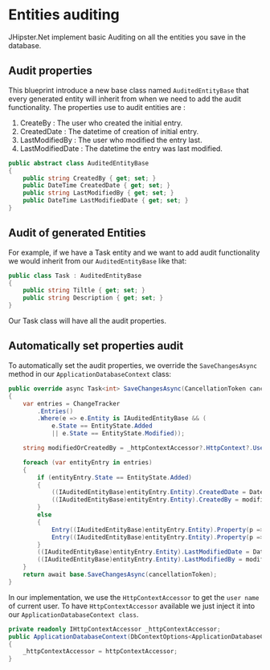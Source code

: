 # Entities auditing

JHipster.Net implement basic Auditing on all the entities you save in the database.

## Audit properties

This blueprint introduce a new base class named ```AuditedEntityBase``` that every generated entity will inherit from when we need to add the audit functionality. The properties use to audit entities are :

1. CreateBy : The user who created the initial entry.
2. CreatedDate : The datetime of creation of initial entry.
3. LastModifiedBy : The user who modified the entry last.
4. LastModifiedDate : The datetime the entry was last modified.

```csharp
public abstract class AuditedEntityBase
{
    public string CreatedBy { get; set; }
    public DateTime CreatedDate { get; set; }
    public string LastModifiedBy { get; set; }
    public DateTime LastModifiedDate { get; set; }
}
```
## Audit of generated Entities 

For example, if we have a Task entity and we want to add audit functionality we would inherit from our ```AuditedEntityBase``` like that:
```csharp
public class Task : AuditedEntityBase
{
    public string Tiltle { get; set; }
    public string Description { get; set; }
}
```

Our Task class will have all the audit properties.

## Automatically set properties audit

To automatically set the audit properties, we override the ```SaveChangesAsync``` method in our ```ApplicationDatabaseContext``` class:

```csharp
public override async Task<int> SaveChangesAsync(CancellationToken cancellationToken = default(CancellationToken))
{
    var entries = ChangeTracker
        .Entries()
        .Where(e => e.Entity is IAuditedEntityBase && (
            e.State == EntityState.Added
            || e.State == EntityState.Modified));

    string modifiedOrCreatedBy = _httpContextAccessor?.HttpContext?.User?.Identity?.Name ?? "System";

    foreach (var entityEntry in entries)
    {
        if (entityEntry.State == EntityState.Added)
        {
            ((IAuditedEntityBase)entityEntry.Entity).CreatedDate = DateTime.Now;
            ((IAuditedEntityBase)entityEntry.Entity).CreatedBy = modifiedOrCreatedBy;
        }
        else
        {
            Entry((IAuditedEntityBase)entityEntry.Entity).Property(p => p.CreatedDate).IsModified = false;
            Entry((IAuditedEntityBase)entityEntry.Entity).Property(p => p.CreatedBy).IsModified = false;
        }
        ((IAuditedEntityBase)entityEntry.Entity).LastModifiedDate = DateTime.Now;
        ((IAuditedEntityBase)entityEntry.Entity).LastModifiedBy = modifiedOrCreatedBy;
    }
    return await base.SaveChangesAsync(cancellationToken);
}
```

In our implementation, we use the ```HttpContextAccessor``` to get the ```user name``` of current user. To have ```HttpContextAccessor``` available we just inject it into our ```ApplicationDatabaseContext class```.
```csharp
private readonly IHttpContextAccessor _httpContextAccessor;
public ApplicationDatabaseContext(DbContextOptions<ApplicationDatabaseContext> options, IHttpContextAccessor httpContextAccessor) : base(options)
{
    _httpContextAccessor = httpContextAccessor;
}
```